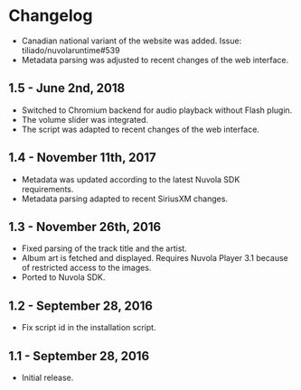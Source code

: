 Changelog
=========

  * Canadian national variant of the website was added. Issue: tiliado/nuvolaruntime#539
  * Metadata parsing was adjusted to recent changes of the web interface.

1.5 - June 2nd, 2018
--------------------

  * Switched to Chromium backend for audio playback without Flash plugin.
  * The volume slider was integrated.
  * The script was adapted to recent changes of the web interface.

1.4 - November 11th, 2017
----------------------

  * Metadata was updated according to the latest Nuvola SDK requirements.
  * Metadata parsing adapted to recent SiriusXM changes.

1.3 - November 26th, 2016
-------------------------

  * Fixed parsing of the track title and the artist.
  * Album art is fetched and displayed. Requires Nuvola Player 3.1 because of restricted access to the images.
  * Ported to Nuvola SDK.

1.2 - September 28, 2016
------------------------

  * Fix script id in the installation script.

1.1 - September 28, 2016
------------------------

  * Initial release.
